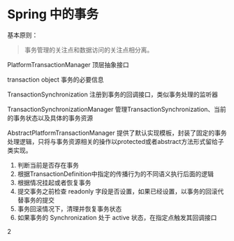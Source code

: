 # Spring 中的事务

基本原则：

> 事务管理的关注点和数据访问的关注点相分离。





PlatformTransactionManager 顶层抽象接口



transaction object 事务的必要信息

TransactionSynchronization 注册到事务的回调接口，类似事务处理的监听器

TransactionSynchronizationManager 管理TransactionSynchronization、当前的事务状态以及具体的事务资源







AbstractPlatformTransactionManager 提供了默认实现模板，封装了固定的事务处理逻辑，只将与事务资源相关的操作以protected或者abstract方法形式留给子类实现。

1. 判断当前是否存在事务
2. 根据TransactionDefinition中指定的传播行为的不同语义执行后面的逻辑
3. 根据情况挂起或者恢复事务
4. 提交事务之前检查 readonly 字段是否设置，如果已经设置，以事务的回滚代替事务的提交
5. 事务回滚情况下，清理并恢复事务状态
6. 如果事务的 Synchronization 处于 active 状态，在指定点触发其回调接口

2



